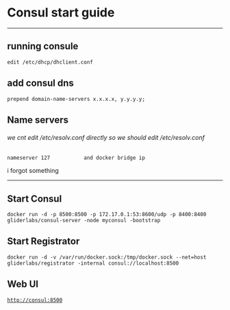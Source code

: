# Consul start guide

---

## running consule

`edit /etc/dhcp/dhclient.conf`

## add consul dns

`prepend domain-name-servers x.x.x.x, y.y.y.y;`

## Name servers

###### we cnt edit /etc/resolv.conf directly so we should edit /etc/resolv.conf

`nameserver 127          
and docker bridge ip`

 i forgot something

---

## Start Consul

`docker run -d -p 8500:8500 -p 172.17.0.1:53:8600/udp -p 8400:8400 gliderlabs/consul-server -node myconsul -bootstrap`

## Start Registrator

`docker run -d -v /var/run/docker.sock:/tmp/docker.sock --net=host gliderlabs/registrator -internal consul://localhost:8500`

## Web UI

[`http://consul:8500`](http://consul:8500)

